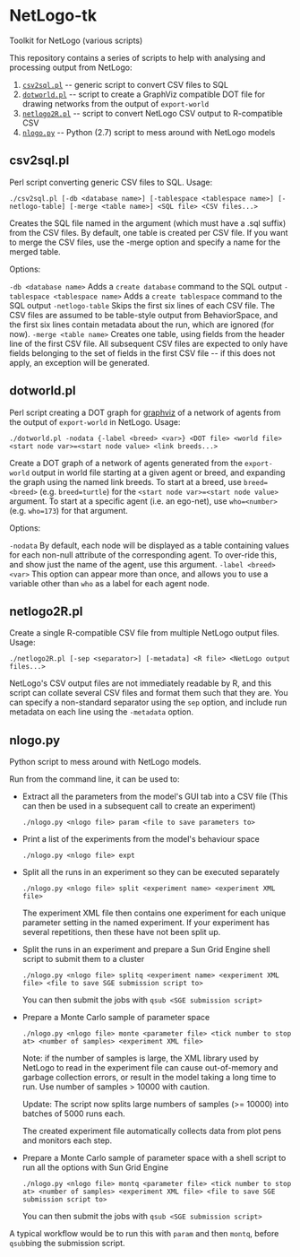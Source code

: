 # NetLogo-tk
Toolkit for NetLogo (various scripts)

This repository contains a series of scripts to help with analysing and processing output from NetLogo:

1. [`csv2sql.pl`](#csv2sqk.pl) -- generic script to convert CSV files to SQL
2. [`dotworld.pl`](#dotworld.pl) -- script to create a GraphViz compatible DOT file for drawing networks from the output of `export-world`
3. [`netlogo2R.pl`](#netlogo2R.pl) -- script to convert NetLogo CSV output to R-compatible CSV
4. [`nlogo.py`](#nlogo.py) -- Python (2.7) script to mess around with NetLogo models

## csv2sql.pl
Perl script converting generic CSV files to SQL. Usage:

`./csv2sql.pl [-db <database name>] [-tablespace <tablespace name>] [-netlogo-table] [-merge <table name>] <SQL file> <CSV files...>`

Creates the SQL file named in the argument (which must have a .sql suffix) from the CSV files. By default, one table is created per CSV file. If you want to merge the CSV files, use the -merge option and specify a name for the merged table.

Options:

  `-db <database name>` Adds a `create database` command to the SQL output
  `-tablespace <tablespace name>` Adds a `create tablespace` command to the SQL output
  `-netlogo-table` Skips the first six lines of each CSV file. The CSV files are assumed to be table-style output from BehaviorSpace, and the first six lines contain metadata about the run, which are ignored (for now).
  `-merge <table name>` Creates one table, using fields from the header line of the first CSV file. All subsequent CSV files are expected to only have fields belonging to the set of fields in the first CSV file -- if this does not apply, an exception will be generated.

## dotworld.pl
Perl script creating a DOT graph for [graphviz](https://www.graphviz.org/) of a network of agents from the output of `export-world` in NetLogo. Usage:

`./dotworld.pl -nodata {-label <breed> <var>} <DOT file> <world file> <start node var>=<start node value> <link breeds...>`

Create a DOT graph of a network of agents generated from the `export-world` output in world file starting at a given agent or breed, and expanding the graph using the named link breeds. To start at a breed, use `breed=<breed>` (e.g. `breed=turtle`) for the `<start node var>=<start node value>` argument. To start at a specific agent (i.e. an ego-net), use `who=<number>` (e.g. `who=173`) for that argument.

Options:

  `-nodata` By default, each node will be displayed as a table containing values for each non-null attribute of the corresponding agent. To over-ride this, and show just the name of the agent, use this argument.
  `-label <breed> <var>` This option can appear more than once, and allows you to use a variable other than `who` as a label for each agent node.

## netlogo2R.pl
Create a single R-compatible CSV file from multiple NetLogo output files. Usage:

`./netlogo2R.pl [-sep <separator>] [-metadata] <R file> <NetLogo output files...>`

NetLogo's CSV output files are not immediately readable by R, and this script can collate several CSV files and format them such that they are. You can specify a non-standard separator using the `sep` option, and include run metadata on each line using the `-metadata` option.

## nlogo.py
Python script to mess around with NetLogo models.

Run from the command line, it can be used to:

* Extract all the parameters from the model's GUI tab into a CSV file (This can then be used in a subsequent call to create an experiment)

  `./nlogo.py <nlogo file> param <file to save parameters to>`

* Print a list of the experiments from the model's behaviour space

  `./nlogo.py <nlogo file> expt`

* Split all the runs in an experiment so they can be executed separately

  `./nlogo.py <nlogo file> split <experiment name> <experiment XML file>`

  The experiment XML file then contains one experiment for each unique
  parameter setting in the named experiment. If your experiment has several
  repetitions, then these have not been split up. 

* Split the runs in an experiment and prepare a Sun Grid Engine shell script
  to submit them to a cluster

  `./nlogo.py <nlogo file> splitq <experiment name> <experiment XML file>
                                <file to save SGE submission script to>`

  You can then submit the jobs with `qsub <SGE submission script>`


* Prepare a Monte Carlo sample of parameter space

  `./nlogo.py <nlogo file> monte <parameter file> <tick number to stop at>
                                <number of samples> <experiment XML file>`

  Note: if the number of samples is large, the XML library used by NetLogo
  to read in the experiment file can cause out-of-memory and garbage
  collection errors, or result in the model taking a long time to run. Use
  number of samples > 10000 with caution.

  Update: The script now splits large numbers of samples (>= 10000) into
  batches of 5000 runs each.

  The created experiment file automatically collects data from plot pens
  and monitors each step.

* Prepare a Monte Carlo sample of parameter space with a shell script to
  run all the options with Sun Grid Engine

  `./nlogo.py <nlogo file> montq <parameter file> <tick number to stop at>
                                <number of samples> <experiment XML file>
                                <file to save SGE submission script to>`

  You can then submit the jobs with `qsub <SGE submission script>`

A typical workflow would be to run this with `param` and then `montq`, before
`qsub`bing the submission script.
